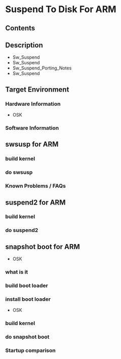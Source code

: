 # Suspend To Disk For ARM
## Contents
## Description
* Sw_Suspend
* Sw_Suspend
* Sw_Suspend_Porting_Notes
* Sw_Suspend
## Target Environment
### Hardware Information
* OSK
### Software Information
## swsusp for ARM
### build kernel
### do swsusp
### Known Problems / FAQs
## suspend2 for ARM
### build kernel
### do suspend2
## snapshot boot for ARM
* OSK
### what is it
### build boot loader
### install boot loader
* OSK
### build kernel
### do snapshot boot
### Startup comparison
